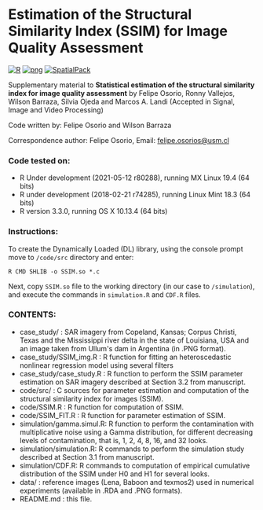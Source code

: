# Estimation of the Structural Similarity Index (SSIM) for Image Quality Assessment 

[![R](https://img.shields.io/badge/Made%20with-R%20under%20development-success)](https://cran.r-project.org/)
[![png](https://img.shields.io/badge/png-0.1--7-red)](https://cran.r-project.org/package=png)
[![SpatialPack](https://img.shields.io/badge/SpatialPack-0.3--8196-red)](https://cran.r-project.org/package=SpatialPack)

Supplementary material to **Statistical estimation of the structural similarity index for image quality assessment** by Felipe Osorio, Ronny Vallejos, Wilson Barraza, Silvia Ojeda and Marcos A. Landi (Accepted in Signal, Image and Video Processing)

Code written by: Felipe Osorio and Wilson Barraza

Correspondence author: Felipe Osorio, Email: felipe.osorios@usm.cl

### Code tested on:
- R Under development (2021-05-12 r80288), running MX Linux 19.4 (64 bits)
- R under development (2018-02-21 r74285), running Linux Mint 18.3 (64 bits)
- R version 3.3.0, running OS X 10.13.4 (64 bits)

### Instructions: 
To create the Dynamically Loaded (DL) library, using the console prompt move to `/code/src` directory and enter:

`R CMD SHLIB -o SSIM.so *.c`

Next, copy `SSIM.so` file to the working directory (in our case to `/simulation`), and execute the commands in `simulation.R` and `CDF.R` files.

### CONTENTS:
- case_study/ : SAR imagery from Copeland, Kansas; Corpus Christi, Texas and the Mississippi river delta in the state of Louisiana, USA and an image taken from Ullum's dam in Argentina (in .PNG format).
- case_study/SSIM_img.R : R function for fitting an heteroscedastic nonlinear regression model using several filters
- case_study/case_study.R : R function to perform the SSIM parameter estimation on SAR imagery described at Section 3.2 from manuscript.
- code/src/ : C sources for parameter estimation and computation of the structural similarity index for images (SSIM).
- code/SSIM.R : R function for computation of SSIM.
- code/SSIM_FIT.R : R function for parameter estimation of SSIM.
- simulation/gamma.simul.R: R function to perform the contamination with multiplicative noise using a Gamma distribution, for different decreasing levels of contamination, that is, 1, 2, 4, 8, 16, and 32 looks.
- simulation/simulation.R: R commands to perform the simulation study described at Section 3.1 from manuscript.
- simulation/CDF.R: R commands to computation of empirical cumulative distribution of the SSIM under H0 and H1 for several looks.
- data/ : reference images (Lena, Baboon and texmos2) used in numerical experiments (available in .RDA and .PNG formats).
- README.md : this file.
